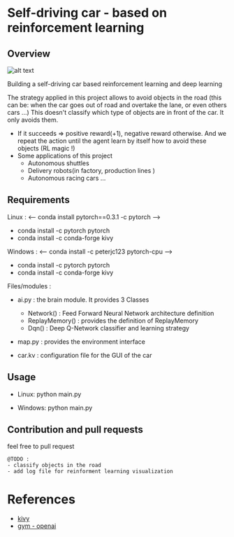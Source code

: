 # Self-driving car - based on reinforcement learning
## Overview


![alt text](https://github.com/afondiel/my-lab/blob/master/automotive/self-driving-cars/project/self-driving-car-rl-a-z/tools/doc/first-render-of-the-map.png?raw=true )

Building a self-driving car based reinforcement learning and deep learning

The strategy applied in this project allows to avoid objects in the road (this can be: when the car goes out of road and overtake the lane, or even others cars ...)
This doesn't classify which type of objects are in front of the car. It only avoids them.

- If it succeeds => positive reward(+1), negative reward otherwise. And we repeat the action  until the agent learn by itself how to avoid these objects (RL magic !) 
- Some applications of this project
    - Autonomous shuttles
    - Delivery robots(in factory, production lines )
    - Autonomous racing cars ...

## Requirements
Linux : 
<-- conda install pytorch==0.3.1 -c pytorch -->
- conda install -c pytorch pytorch 
- conda install -c conda-forge kivy

Windows : 
<-- conda install -c peterjc123 pytorch-cpu -->
- conda install -c pytorch pytorch 
- conda install -c conda-forge kivy

Files/modules : 
- ai.py : the brain module. It provides 3 Classes
    - Network() : Feed Forward Neural Network architecture definition
    - ReplayMemory() : provides the definition of ReplayMemory
    - Dqn() : Deep Q-Network classifier and learning strategy

- map.py : provides the environment interface
- car.kv : configuration file for the GUI of the car 

## Usage

- Linux: python main.py

- Windows: python main.py

## Contribution and pull requests

feel free to pull request

    @TODO :
    - classify objects in the road
    - add log file for reinforment learning visualization 


# References

- [kivy](https://kivy.org/)
- [gym - openai](https://www.gymlibrary.dev/)
